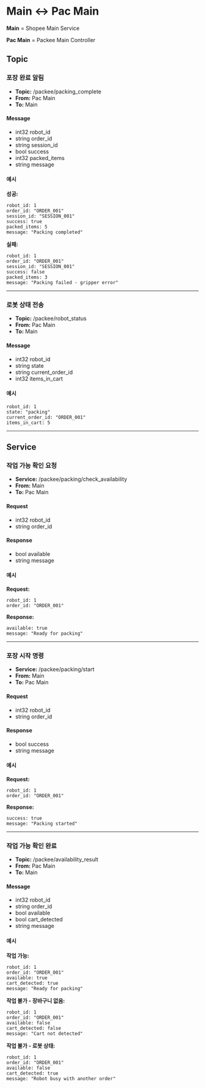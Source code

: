# Main ↔ Pac Main

**Main** = Shopee Main Service

**Pac Main** = Packee Main Controller

## Topic

### 포장 완료 알림
- **Topic:** /packee/packing_complete
- **From:** Pac Main
- **To:** Main

#### Message
- int32 robot_id
- string order_id
- string session_id
- bool success
- int32 packed_items
- string message

#### 예시
**성공:**

    robot_id: 1
    order_id: "ORDER_001"
    session_id: "SESSION_001"
    success: true
    packed_items: 5
    message: "Packing completed"

**실패:**

    robot_id: 1
    order_id: "ORDER_001"
    session_id: "SESSION_001"
    success: false
    packed_items: 3
    message: "Packing failed - gripper error"

---

### 로봇 상태 전송
- **Topic:** /packee/robot_status
- **From:** Pac Main
- **To:** Main

#### Message
- int32 robot_id
- string state
- string current_order_id
- int32 items_in_cart

#### 예시
    robot_id: 1
    state: "packing"
    current_order_id: "ORDER_001"
    items_in_cart: 5

---

## Service

### 작업 가능 확인 요청
- **Service:** /packee/packing/check_availability
- **From:** Main
- **To:** Pac Main

#### Request
- int32 robot_id
- string order_id

#### Response
- bool available
- string message

#### 예시
**Request:**

    robot_id: 1
    order_id: "ORDER_001"

**Response:**

    available: true
    message: "Ready for packing"

---

### 포장 시작 명령
- **Service:** /packee/packing/start
- **From:** Main
- **To:** Pac Main

#### Request
- int32 robot_id
- string order_id

#### Response
- bool success
- string message

#### 예시
**Request:**

    robot_id: 1
    order_id: "ORDER_001"

**Response:**

    success: true
    message: "Packing started"

---

### 작업 가능 확인 완료
- **Topic:** /packee/availability_result
- **From:** Pac Main
- **To:** Main

#### Message
- int32 robot_id
- string order_id
- bool available
- bool cart_detected
- string message

#### 예시
**작업 가능:**

    robot_id: 1
    order_id: "ORDER_001"
    available: true
    cart_detected: true
    message: "Ready for packing"

**작업 불가 - 장바구니 없음:**

    robot_id: 1
    order_id: "ORDER_001"
    available: false
    cart_detected: false
    message: "Cart not detected"

**작업 불가 - 로봇 상태:**

    robot_id: 1
    order_id: "ORDER_001"
    available: false
    cart_detected: true
    message: "Robot busy with another order"
